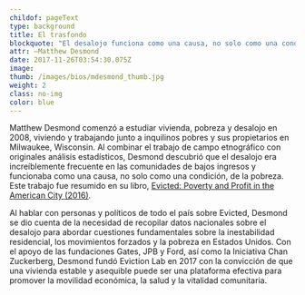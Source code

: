 ```yaml
---
childof: pageText
type: background
title: El trasfondo 
blockquote: "El desalojo funciona como una causa, no solo como una condición de pobreza." 
attr: —Matthew Desmond
date: 2017-11-26T03:54:30.075Z
image: 
thumb: /images/bios/mdesmond_thumb.jpg
weight: 2
class: no-img
color: blue
---
```

Matthew Desmond comenzó a estudiar vivienda, pobreza y desalojo en 2008, viviendo y trabajando junto a inquilinos pobres y sus propietarios en Milwaukee, Wisconsin. Al combinar el trabajo de campo etnográfico con originales análisis estadísticos, Desmond descubrió que el desalojo era increíblemente frecuente en las comunidades de bajos ingresos y funcionaba como una causa, no solo como una condición, de la pobreza. Este trabajo fue resumido en su libro, <a class="ital" href="https://www.penguinrandomhouse.com/books/247816/evicted-by-matthew-desmond/9780553447453/" target="_blank">Evicted: Poverty and Profit in the American City (2016)</a>.

Al hablar con personas y políticos de todo el país sobre <span class="ital">Evicted</span>, Desmond se dio cuenta de la necesidad de recopilar datos nacionales sobre el desalojo para abordar cuestiones fundamentales sobre la inestabilidad residencial, los movimientos forzados y la pobreza en Estados Unidos. Con el apoyo de las fundaciones Gates, JPB y Ford, así como la Iniciativa Chan Zuckerberg, Desmond fundó Eviction Lab en 2017 con la convicción de que una vivienda estable y asequible puede ser una plataforma efectiva para promover la movilidad económica, la salud y la vitalidad comunitaria.


